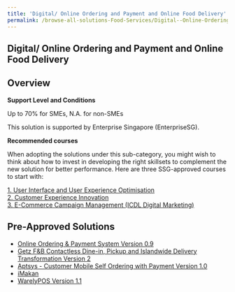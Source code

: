 ```yaml
---
title: 'Digital/ Online Ordering and Payment and Online Food Delivery'
permalink: /browse-all-solutions-Food-Services/Digital--Online-Ordering-and-Payment-and-Online-Food-Delivery
---
```


## Digital/ Online Ordering and Payment and Online Food Delivery
## Overview

**Support Level and Conditions**

Up to 70% for SMEs, N.A. for non-SMEs

This solution is supported by  Enterprise Singapore (EnterpriseSG).

**Recommended courses**

When adopting the solutions under this sub-category, you might wish to think about how to invest in developing the right skillsets to complement the new solution for better performance. Here are three SSG-approved courses to start with:

<a href='https://courses.enterprisejobskills.gov.sg/Course_Internet/CourseDetail/User-Interface-User-Experience-Optimisation-PCP-Synchronous-ELearning-2'  target='_blank' rel='noopener'>1. User Interface and User Experience Optimisation</a><br>
<a href='https://courses.enterprisejobskills.gov.sg/Course_Internet/CourseDetail/Customer-Experience-Innovation-SF-Supervisor'  target='_blank' rel='noopener'>2. Customer Experience Innovation</a><br>
<a href='https://courses.enterprisejobskills.gov.sg/Course_Internet/CourseDetail/ECommerce-Campaign-Management-ICDL-Digital-Marketing-2'  target='_blank' rel='noopener'>3. E-Commerce Campaign Management (ICDL Digital Marketing)</a><br>

## Pre-Approved Solutions

- <a href='/productivity-solutions-grant/solutionrepo/solution403' target='_blank'>Online Ordering & Payment System Version 0.9</a><br>
- <a href='/productivity-solutions-grant/solutionrepo/solution432' target='_blank'>Getz F&B Contactless Dine-in, Pickup and Islandwide Delivery Transformation Version 2</a><br>
- <a href='/productivity-solutions-grant/solutionrepo/solution1134' target='_blank'>Aptsys - Customer Mobile Self Ordering with Payment Version 1.0</a><br>
- <a href='/productivity-solutions-grant/solutionrepo/solution1564' target='_blank'>iMakan</a><br>
- <a href='/productivity-solutions-grant/solutionrepo/solution2030' target='_blank'>WarelyPOS Version 1.1</a><br>
